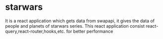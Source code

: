 # starwars

It is a react application which gets data from swapapi, it gives the data of people and planets of starwars series. This react application consist react-query,react-router,hooks,etc. for better performance
